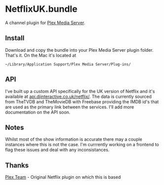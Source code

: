 # NetflixUK.bundle
A channel plugin for [Plex Media Server](http://www.plexapp.com).

## Install
Download and copy the bundle into your Plex Media Server plugin folder. That's it.
On the Mac it's located at
````
~/Library/Application Support/Plex Media Server/Plug-ins/
````

## API
I've built up a custom API specifically for the UK version of Netflix and it's available at [api.djinteractive.co.uk/netflix/](http://api.djinteractive.co.uk/netflix). The data is currently sourced from TheTVDB and TheMovieDB with Freebase providing the IMDB id's that are used as the primary link between the services. I'll add more documentation on the API soon.

## Notes
Whilst most of the show information is accurate there may a couple instances where this is not the case. I'm currrently working on a frontend to flag these issues and deal with any inconsistances.

## Thanks
[Plex Team](https://github.com/plexinc-plugins/Netflix.bundle) - Original Netflix plugin on which this is based
